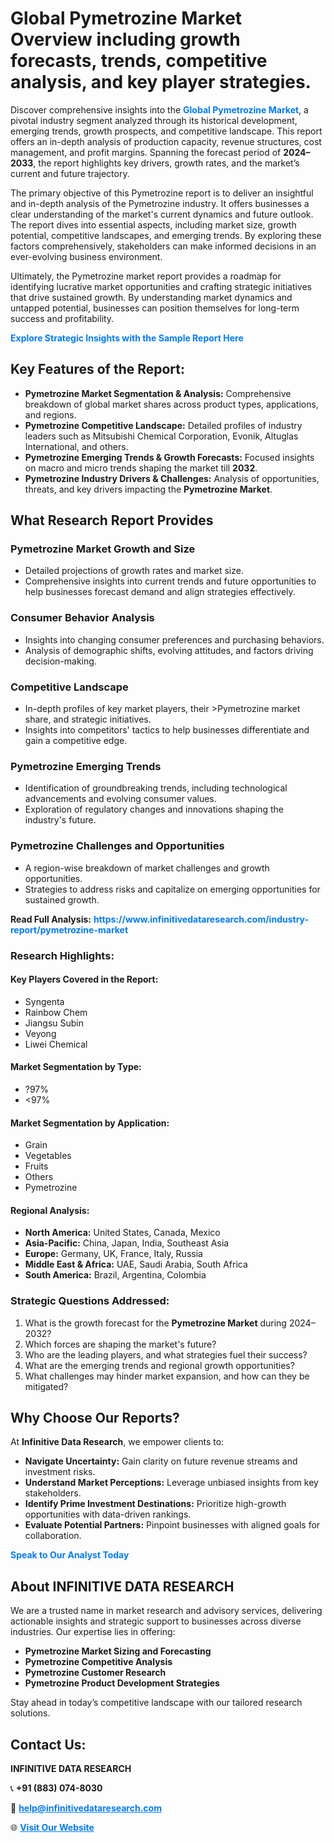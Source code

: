 <h1>Global Pymetrozine Market Overview including growth forecasts, trends, competitive analysis, and key player strategies.</h1>
<p>
Discover comprehensive insights into the 
<a href="https://www.infinitivedataresearch.com/industry-report/pymetrozine-market" rel="dofollow" style="color: #007BFF; text-decoration: none;"><strong>Global Pymetrozine Market</strong></a>, a pivotal industry segment analyzed through its historical development, emerging trends, growth prospects, and competitive landscape. This report offers an in-depth analysis of production capacity, revenue structures, cost management, and profit margins. Spanning the forecast period of <strong>2024–2033</strong>, the report highlights key drivers, growth rates, and the market’s current and future trajectory.
</p>
<p>
The primary objective of this Pymetrozine report is to deliver an insightful and in-depth analysis of the Pymetrozine industry. It offers businesses a clear understanding of the market's current dynamics and future outlook. The report dives into essential aspects, including market size, growth potential, competitive landscapes, and emerging trends. By exploring these factors comprehensively, stakeholders can make informed decisions in an ever-evolving business environment.
</p>
<p>
Ultimately, the Pymetrozine market report provides a roadmap for identifying lucrative market opportunities and crafting strategic initiatives that drive sustained growth. By understanding market dynamics and untapped potential, businesses can position themselves for long-term success and profitability.
</p>
<p>
<a href="https://www.infinitivedataresearch.com/request-sample/reportId=111973" style="color: #007BFF; text-decoration: none;"><strong>Explore Strategic Insights with the Sample Report Here</strong></a>
</p>

<h2>Key Features of the Report:</h2>
<ul>
<li><strong>Pymetrozine Market Segmentation & Analysis:</strong> Comprehensive breakdown of global market shares across product types, applications, and regions.</li>
<li><strong>Pymetrozine Competitive Landscape:</strong> Detailed profiles of industry leaders such as Mitsubishi Chemical Corporation, Evonik, Altuglas International, and others.</li>
<li><strong>Pymetrozine Emerging Trends & Growth Forecasts:</strong> Focused insights on macro and micro trends shaping the market till <strong>2032</strong>.</li>
<li><strong>Pymetrozine Industry Drivers & Challenges:</strong> Analysis of opportunities, threats, and key drivers impacting the <strong>Pymetrozine Market</strong>.</li>
</ul>

<h2>What Research Report Provides</h2>
<h3>Pymetrozine Market Growth and Size</h3>
<ul>
<li>Detailed projections of growth rates and market size.</li>
<li>Comprehensive insights into current trends and future opportunities to help businesses forecast demand and align strategies effectively.</li>
</ul>

<h3>Consumer Behavior Analysis</h3>
<ul>
<li>Insights into changing consumer preferences and purchasing behaviors.</li>
<li>Analysis of demographic shifts, evolving attitudes, and factors driving decision-making.</li>
</ul>

<h3>Competitive Landscape</h3>
<ul>
<li>In-depth profiles of key market players, their >Pymetrozine market share, and strategic initiatives.</li>
<li>Insights into competitors' tactics to help businesses differentiate and gain a competitive edge.</li>
</ul>

<h3>Pymetrozine Emerging Trends</h3>
<ul>
<li>Identification of groundbreaking trends, including technological advancements and evolving consumer values.</li>
<li>Exploration of regulatory changes and innovations shaping the industry's future.</li>
</ul>

<h3>Pymetrozine Challenges and Opportunities</h3>
<ul>
<li>A region-wise breakdown of market challenges and growth opportunities.</li>
<li>Strategies to address risks and capitalize on emerging opportunities for sustained growth.</li>
</ul>
<p><strong>Read Full Analysis:</strong> <a href="https://www.infinitivedataresearch.com/industry-report/pymetrozine-market" rel="dofollow" style="color: #007BFF; text-decoration: none;"><strong>https://www.infinitivedataresearch.com/industry-report/pymetrozine-market</strong></a></p>
<h3>Research Highlights:</h3>
<h4>Key Players Covered in the Report:</h4>
<ul><li>Syngenta</li><li>Rainbow Chem</li><li>Jiangsu Subin</li><li>Veyong</li><li>Liwei Chemical</li></ul>
<h4>Market Segmentation by Type:</h4>
<ul><li>?97%</li><li>&lt;97%</li></ul>
<h4>Market Segmentation by Application:</h4>
<ul><li>Grain</li><li>Vegetables</li><li>Fruits</li><li>Others</li><li>Pymetrozine</li></ul>

<h4>Regional Analysis:</h4>
<ul>
<li><strong>North America:</strong> United States, Canada, Mexico</li>
<li><strong>Asia-Pacific:</strong> China, Japan, India, Southeast Asia</li>
<li><strong>Europe:</strong> Germany, UK, France, Italy, Russia</li>
<li><strong>Middle East & Africa:</strong> UAE, Saudi Arabia, South Africa</li>
<li><strong>South America:</strong> Brazil, Argentina, Colombia</li>
</ul>

<h3>Strategic Questions Addressed:</h3>
<ol>
<li>What is the growth forecast for the <strong>Pymetrozine Market</strong> during 2024–2032?</li>
<li>Which forces are shaping the market's future?</li>
<li>Who are the leading players, and what strategies fuel their success?</li>
<li>What are the emerging trends and regional growth opportunities?</li>
<li>What challenges may hinder market expansion, and how can they be mitigated?</li>
</ol>

<h2>Why Choose Our Reports?</h2>
<p>At <strong>Infinitive Data Research</strong>, we empower clients to:</p>
<ul>
<li><strong>Navigate Uncertainty:</strong> Gain clarity on future revenue streams and investment risks.</li>
<li><strong>Understand Market Perceptions:</strong> Leverage unbiased insights from key stakeholders.</li>
<li><strong>Identify Prime Investment Destinations:</strong> Prioritize high-growth opportunities with data-driven rankings.</li>
<li><strong>Evaluate Potential Partners:</strong> Pinpoint businesses with aligned goals for collaboration.</li>
</ul>
<p><a href="https://www.infinitivedataresearch.com/industry-report/pymetrozine-market" rel="dofollow" style="color: #007BFF; text-decoration: none;"><strong>Speak to Our Analyst Today</strong></a></p>

<h2>About INFINITIVE DATA RESEARCH</h2>
<p>We are a trusted name in market research and advisory services, delivering actionable insights and strategic support to businesses across diverse industries. Our expertise lies in offering:</p>
<ul>
<li><strong>Pymetrozine Market Sizing and Forecasting</strong></li>
<li><strong>Pymetrozine Competitive Analysis</strong></li>
<li><strong>Pymetrozine Customer Research</strong></li>
<li><strong>Pymetrozine Product Development Strategies</strong></li>
</ul>
<p>Stay ahead in today’s competitive landscape with our tailored research solutions.</p>

<h2>Contact Us:</h2>
<p><strong>INFINITIVE DATA RESEARCH</strong></p>
<p>📞 <strong>+91 (883) 074-8030</strong></p>
<p>📧 <strong><a href="mailto:help@infinitivedataresearch.com" style="color: #007BFF;">help@infinitivedataresearch.com</a></strong></p>
<p>🌐 <strong><a href="https://www.infinitivedataresearch.com" rel="dofollow" style="color: #007BFF;">Visit Our Website</a></strong></p>